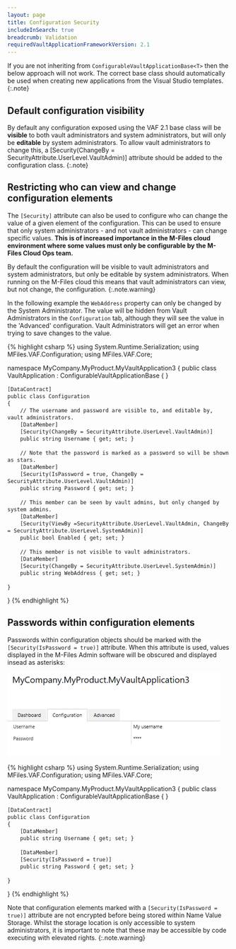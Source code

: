 ```yaml
---
layout: page
title: Configuration Security
includeInSearch: true
breadcrumb: Validation
requiredVaultApplicationFrameworkVersion: 2.1
---
```


If you are not inheriting from `ConfigurableVaultApplicationBase<T>` then the below approach will not work.  The correct base class should automatically be used when creating new applications from the Visual Studio templates.
{:.note}

## Default configuration visibility

By default any configuration exposed using the VAF 2.1 base class will be **visible** to both vault administrators and system administrators, but will only be **editable** by system administrators.  To allow vault administrators to change this, a [Security(ChangeBy = SecurityAttribute.UserLevel.VaultAdmin)] attribute should be added to the configuration class.
{:.note}

## Restricting who can view and change configuration elements

The `[Security]` attribute can also be used to configure who can change the value of a given element of the configuration.  This can be used to ensure that only system administrators - and not vault administrators - can change specific values.  **This is of increased importance in the M-Files cloud environment where some values must only be configurable by the M-Files Cloud Ops team.**

By default the configuration will be visible to vault administrators and system administrators, but only be editable by system administrators.  When running on the M-Files cloud this means that vault administrators can view, but not change, the configuration.
{:.note.warning}

In the following example the `WebAddress` property can only be changed by the System Administrator.  The value will be hidden from Vault Administrators in the `Configuration` tab, although they will see the value in the 'Advanced' configuration.  Vault Administrators will get an error when trying to save changes to the value.

{% highlight csharp %}
using System.Runtime.Serialization;
using MFiles.VAF.Configuration;
using MFiles.VAF.Core;

namespace MyCompany.MyProduct.MyVaultApplication3
{
	public class VaultApplication
		: ConfigurableVaultApplicationBase<Configuration>
	{
	}
	
	[DataContract]
	public class Configuration
	{
		// The username and password are visible to, and editable by, vault administrators.
		[DataMember]
		[Security(ChangeBy = SecurityAttribute.UserLevel.VaultAdmin)]
		public string Username { get; set; }

		// Note that the password is marked as a password so will be shown as stars.
		[DataMember]
		[Security(IsPassword = true, ChangeBy = SecurityAttribute.UserLevel.VaultAdmin)]
		public string Password { get; set; }

		// This member can be seen by vault admins, but only changed by system admins.
		[DataMember]
		[Security(ViewBy =SecurityAttribute.UserLevel.VaultAdmin, ChangeBy = SecurityAttribute.UserLevel.SystemAdmin)]
		public bool Enabled { get; set; }

		// This member is not visible to vault administrators.
		[DataMember]
		[Security(ChangeBy = SecurityAttribute.UserLevel.SystemAdmin)]
		public string WebAddress { get; set; }
 
	}
}
{% endhighlight %}

## Passwords within configuration elements

Passwords within configuration objects should be marked with the `[Security(IsPassword = true)]` attribute.  When this attribute is used, values displayed in the M-Files Admin software will be obscured and displayed insead as asterisks:

![An example of an obscured password in the M-Files Admin software](obscured-password.png)

{% highlight csharp %}
using System.Runtime.Serialization;
using MFiles.VAF.Configuration;
using MFiles.VAF.Core;

namespace MyCompany.MyProduct.MyVaultApplication3
{
	public class VaultApplication
		: ConfigurableVaultApplicationBase<Configuration>
	{
	}
	
	[DataContract]
	public class Configuration
	{
		[DataMember]
		public string Username { get; set; }

		[DataMember]
		[Security(IsPassword = true)]
		public string Password { get; set; }
 
	}
}
{% endhighlight %}

Note that configuration elements marked with a `[Security(IsPassword = true)]` attribute are not encrypted before being stored within Name Value Storage.  Whilst the storage location is only accessible to system administrators, it is important to note that these may be accessible by code executing with elevated rights.
{:.note.warning}